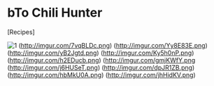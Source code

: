 bTo Chili Hunter
=======

[Recipes]


![1](http://imgur.com/7SvG769.png)
(http://imgur.com/7vqBLDc.png)
(http://imgur.com/Yy8E83E.png)
(http://imgur.com/yB2Jgtd.png)
(http://imgur.com/Ky5h0nP.png)
(http://imgur.com/h2EDucb.png)
(http://imgur.com/gmjKWfY.png
(http://imgur.com/j6HUSeT.png)
(http://imgur.com/dpJR1ZB.png)
(http://imgur.com/hbMkU0A.png)
(http://imgur.com/jhHidKV.png)
